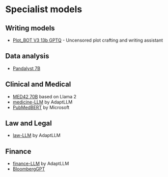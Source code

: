 # Specialist models

## Writing models
* [Plot_BOT V3 13b GPTQ](https://huggingface.co/FPHam/Plot_BOT_V3_13b_GPTQ) - Uncensored plot crafting and writing assistant

## Data analysis
* [Pandalyst 7B](https://huggingface.co/pipizhao/Pandalyst-7B-V1.2)

## Clinical and Medical

* [MED42 70B](https://huggingface.co/m42-health/med42-70b) based on Llama 2
* [medicine-LLM](https://huggingface.co/AdaptLLM/medicine-LLM) by AdaptLLM
* [PubMedBERT](https://huggingface.co/microsoft/BiomedNLP-PubMedBERT-base-uncased-abstract-fulltext) by Microsoft

## Law and Legal

* [law-LLM](https://huggingface.co/AdaptLLM/law-LLM) by AdaptLLM

## Finance

* [finance-LLM](https://huggingface.co/AdaptLLM/finance-LLM) by AdaptLLM
* [BloombergGPT](https://huggingface.co/papers/2303.17564)
